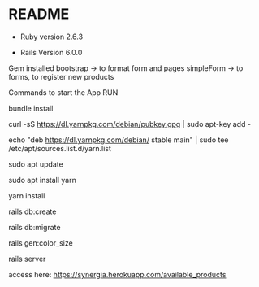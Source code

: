 # README

* Ruby version 2.6.3

* Rails Version 6.0.0

Gem
  installed
    bootstrap -> to format form and pages
    simpleForm -> to forms, to register new products

Commands to start the App
  RUN
  
  bundle install

  curl -sS https://dl.yarnpkg.com/debian/pubkey.gpg | sudo apt-key add -
  
  echo "deb https://dl.yarnpkg.com/debian/ stable main" | sudo tee /etc/apt/sources.list.d/yarn.list
  
  sudo apt update

  sudo apt install yarn

  yarn install

  rails db:create

  rails db:migrate
  
  rails gen:color_size

  rails server

access here: https://synergia.herokuapp.com/available_products
